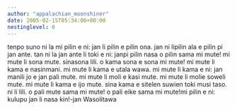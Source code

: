```yaml
---
author: "appalachian_moonshiner"
date: 2005-02-15T05:34:00+00:00
nestinglevel: 0
---
```

tenpo suno ni la mi pilin e ni: jan li pilin e pilin ona. jan ni lipilin ala e pilin pi jan ante. tan ni la jan ante li toki e ni: janpi pilin nasa o pilin sama mi mute! mi mute li sona mute. sinasona lili. o kama sona e sona mi mute! mi mute li kama e nasinmani. mi mute li kama e utala wawa. mi mute li kama e ni: jan manili jo e jan pali mute. mi mute li moli e kasi mute. mi mute li molie soweli mute. mi mute li kama e ijo mute. sina kama e sitelen suwien toki musi taso. ni li lili. o pali mute sama mi mute! o pali eike sama mi mute!mi pilin e ni: kulupu jan li nasa kin!-jan Wasolitawa